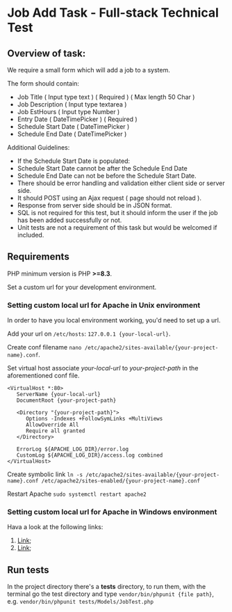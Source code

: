 # Job Add Task - Full-stack Technical Test

## Overview of task:

We require a small form which will add a job to a system.

The form should contain:
- Job Title ( Input type text ) ( Required ) ( Max length 50 Char )
- Job Description ( Input type textarea )
- Job EstHours ( Input type Number )
- Entry Date ( DateTimePicker ) ( Required )
- Schedule Start Date ( DateTimePicker )
- Schedule End Date ( DateTimePicker )

Additional Guidelines:
- If the Schedule Start Date is populated:
- Schedule Start Date cannot be after the Schedule End Date
- Schedule End Date can not be before the Schedule Start Date.
- There should be error handling and validation either client side or server side.
- It should POST using an Ajax request ( page should not reload ).
- Response from server side should be in JSON format.
- SQL is not required for this test, but it should inform the user if the job has been added successfully
  or not.
- Unit tests are not a requirement of this task but would be welcomed if included.

## Requirements
PHP minimum version is PHP **>=8.3**.

Set a custom url for your development environment.

### Setting custom local url for Apache in Unix environment
In order to have you local environment working, you'd need to set up a url.

Add your url on `/etc/hosts`: `127.0.0.1 {your-local-url}`.

Create conf filename `nano /etc/apache2/sites-available/{your-project-name}.conf`.

Set virtual host associate *your-local-url* to *your-project-path* in the aforementioned conf file.
```
<VirtualHost *:80>
   ServerName {your-local-url}
   DocumentRoot {your-project-path}

   <Directory "{your-project-path}">
      Options -Indexes +FollowSymLinks +MultiViews
      AllowOverride All
      Require all granted
   </Directory>

   ErrorLog ${APACHE_LOG_DIR}/error.log
   CustomLog ${APACHE_LOG_DIR}/access.log combined
</VirtualHost>
```

Create symbolic link
`ln -s /etc/apache2/sites-available/{your-project-name}.conf /etc/apache2/sites-enabled/{your-project-name}.conf`

Restart Apache
`sudo systemctl restart apache2`

### Setting custom local url for Apache in Windows environment
Hava a look at the following links:
1. [Link](https://www.cloudways.com/blog/configure-virtual-host-on-windows-10-for-wordpress/);
2. [Link](https://stackoverflow.com/questions/2658173/set-up-apache-virtualhost-on-windows);

## Run tests
In the project directory there's a **tests** directory, to run them, with the terminal go the test directory
and type `vendor/bin/phpunit {file path}`,
e.g. `vendor/bin/phpunit tests/Models/JobTest.php`